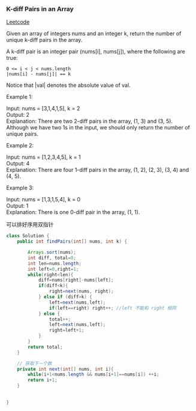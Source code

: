 ### K-diff Pairs in an Array

[Leetcode](https://leetcode.com/problems/k-diff-pairs-in-an-array/)

Given an array of integers nums and an integer k, return the number of unique k-diff pairs in the array.

A k-diff pair is an integer pair (nums[i], nums[j]), where the following are true:

```
0 <= i < j < nums.length
|nums[i] - nums[j]| == k
```
Notice that |val| denotes the absolute value of val.

 

Example 1:

Input: nums = [3,1,4,1,5], k = 2  
Output: 2  
Explanation: There are two 2-diff pairs in the array, (1, 3) and (3, 5).  
Although we have two 1s in the input, we should only return the number of unique pairs.  

Example 2:

Input: nums = [1,2,3,4,5], k = 1  
Output: 4  
Explanation: There are four 1-diff pairs in the array, (1, 2), (2, 3), (3, 4) and (4, 5).  

Example 3:

Input: nums = [1,3,1,5,4], k = 0  
Output: 1  
Explanation: There is one 0-diff pair in the array, (1, 1).  

可以排好序用双指针

```java
class Solution {
    public int findPairs(int[] nums, int k) {

        Arrays.sort(nums);
        int diff, total=0;
        int len=nums.length;
        int left=0,right=1;
        while(right<len){
            diff=nums[right]-nums[left];
            if(diff<k){
                right=next(nums, right);
            } else if (diff>k) {
                left=next(nums,left);
                if(left==right) right++; //left 不能和 right 相同
            } else {
                total++;
                left=next(nums,left);
                right=left+1;
            }
        }
        return total;
    }

    // 获取下一个数
    private int next(int[] nums, int i){
        while(i+1<nums.length && nums[i+1]==nums[i]) ++i;
        return i+1;
    }
    
    
}
```